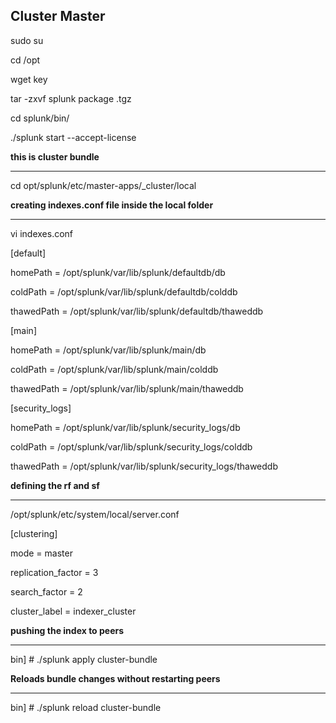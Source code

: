 **Cluster Master**
----------------
sudo su

cd /opt

wget key

tar -zxvf splunk package .tgz

cd splunk/bin/

./splunk start --accept-license



**this is cluster bundle**

---------------------------

cd opt/splunk/etc/master-apps/_cluster/local





**creating indexes.conf file inside the local folder**

----------------------------------------------------

vi indexes.conf



[default]

homePath   = /opt/splunk/var/lib/splunk/defaultdb/db

coldPath   = /opt/splunk/var/lib/splunk/defaultdb/colddb

thawedPath = /opt/splunk/var/lib/splunk/defaultdb/thaweddb



[main]

homePath   = /opt/splunk/var/lib/splunk/main/db

coldPath   = /opt/splunk/var/lib/splunk/main/colddb

thawedPath = /opt/splunk/var/lib/splunk/main/thaweddb



[security_logs]

homePath   = /opt/splunk/var/lib/splunk/security_logs/db

coldPath   = /opt/splunk/var/lib/splunk/security_logs/colddb

thawedPath = /opt/splunk/var/lib/splunk/security_logs/thaweddb





**defining the rf and sf**

-------------------------

/opt/splunk/etc/system/local/server.conf



[clustering]

mode = master

replication_factor = 3

search_factor = 2

cluster_label = indexer_cluster



**pushing the index to peers**

------------------------------------------

bin] # ./splunk apply cluster-bundle





**Reloads bundle changes without restarting peers**

--------------------------------------------------

bin] # ./splunk reload cluster-bundle







